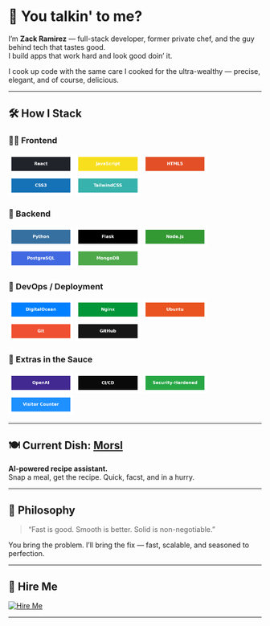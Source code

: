 # 👋 You talkin' to me?

I’m **Zack Ramirez** — full-stack developer, former private chef, and the guy behind tech that tastes good.  
I build apps that work hard and look good doin’ it.

I cook up code with the same care I cooked for the ultra-wealthy — precise, elegant, and of course, delicious.

---

## 🛠 How I Stack

### 🧑‍💻 Frontend  
<p align="left">
  <img src="https://raw.githubusercontent.com/BobbyDinero/BobbyDinero/main/badges/react.png" alt="React" height="40"/>
  <img src="https://raw.githubusercontent.com/BobbyDinero/BobbyDinero/main/badges/javascript.png" alt="JavaScript" height="40"/>
  <img src="https://raw.githubusercontent.com/BobbyDinero/BobbyDinero/main/badges/html5.png" alt="HTML5" height="40"/>
  <img src="https://raw.githubusercontent.com/BobbyDinero/BobbyDinero/main/badges/css3.png" alt="CSS3" height="40"/>
  <img src="https://raw.githubusercontent.com/BobbyDinero/BobbyDinero/main/badges/tailwindcss.png" alt="TailwindCSS" height="40"/>
</p>

### 🔧 Backend  
<p align="left">
  <img src="https://raw.githubusercontent.com/BobbyDinero/BobbyDinero/main/badges/python.png" alt="Python" height="40"/>
  <img src="https://raw.githubusercontent.com/BobbyDinero/BobbyDinero/main/badges/flask.png" alt="Flask" height="40"/>
  <img src="https://raw.githubusercontent.com/BobbyDinero/BobbyDinero/main/badges/node.js.png" alt="Node.js" height="40"/>
  <img src="https://raw.githubusercontent.com/BobbyDinero/BobbyDinero/main/badges/postgresql.png" alt="PostgreSQL" height="40"/>
  <img src="https://raw.githubusercontent.com/BobbyDinero/BobbyDinero/main/badges/mongodb.png" alt="MongoDB" height="40"/>
</p>

### 🚀 DevOps / Deployment  
<p align="left">
  <img src="https://raw.githubusercontent.com/BobbyDinero/BobbyDinero/main/badges/digitalocean.png" alt="DigitalOcean" height="40"/>
  <img src="https://raw.githubusercontent.com/BobbyDinero/BobbyDinero/main/badges/nginx.png" alt="Nginx" height="40"/>
  <img src="https://raw.githubusercontent.com/BobbyDinero/BobbyDinero/main/badges/ubuntu.png" alt="Ubuntu" height="40"/>
  <img src="https://raw.githubusercontent.com/BobbyDinero/BobbyDinero/main/badges/git.png" alt="Git" height="40"/>
  <img src="https://raw.githubusercontent.com/BobbyDinero/BobbyDinero/main/badges/github.png" alt="GitHub" height="40"/>
</p>

### 🧂 Extras in the Sauce  
<p align="left">
  <img src="https://raw.githubusercontent.com/BobbyDinero/BobbyDinero/main/badges/openai.png" alt="OpenAI" height="40"/>
  <img src="https://raw.githubusercontent.com/BobbyDinero/BobbyDinero/main/badges/ci_cd.png" alt="CI/CD" height="40"/>
  <img src="https://raw.githubusercontent.com/BobbyDinero/BobbyDinero/main/badges/security-hardened.png" alt="Security Hardened" height="40"/>
  <img src="https://raw.githubusercontent.com/BobbyDinero/BobbyDinero/main/badges/visitor_counter.png" alt="Visitor Counter" height="40"/>
</p>

---

## 🍽 Current Dish: [Morsl](https://morslapp.com)

**AI-powered recipe assistant.**  
Snap a meal, get the recipe. Quick, facst, and in a hurry.

---

## 🧠 Philosophy

> “Fast is good. Smooth is better. Solid is non-negotiable.”

You bring the problem. I’ll bring the fix — fast, scalable, and seasoned to perfection.

---

## 💼 Hire Me

[![Hire Me](https://img.shields.io/badge/Let's%20Talk-Contact%20Me-blue?style=for-the-badge)](mailto:zacharypaulramirez@gmail.com)

---
